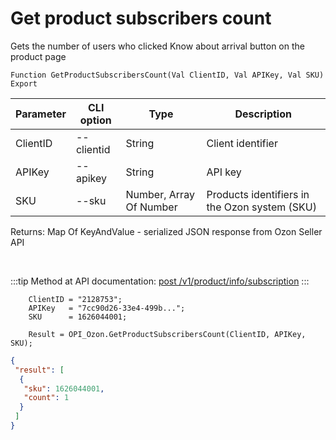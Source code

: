 ﻿---
sidebar_position: 16
---

# Get product subscribers count
 Gets the number of users who clicked Know about arrival button on the product page



`Function GetProductSubscribersCount(Val ClientID, Val APIKey, Val SKU) Export`

  | Parameter | CLI option | Type | Description |
  |-|-|-|-|
  | ClientID | --clientid | String | Client identifier |
  | APIKey | --apikey | String | API key |
  | SKU | --sku | Number, Array Of Number | Products identifiers in the Ozon system (SKU) |

  
  Returns:  Map Of KeyAndValue - serialized JSON response from Ozon Seller API

<br/>

:::tip
Method at API documentation: [post /v1/product/info/subscription](https://docs.ozon.ru/api/seller/#operation/ProductAPI_GetProductInfoSubscription)
:::
<br/>


```bsl title="Code example"
    ClientID = "2128753";
    APIKey   = "7cc90d26-33e4-499b...";
    SKU      = 1626044001;

    Result = OPI_Ozon.GetProductSubscribersCount(ClientID, APIKey, SKU);
```
 



```json title="Result"
{
 "result": [
  {
   "sku": 1626044001,
   "count": 1
  }
 ]
}
```
